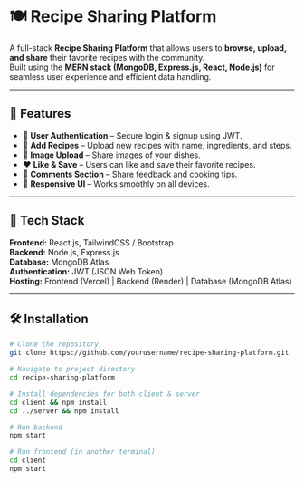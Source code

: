# 🍽️ Recipe Sharing Platform

A full-stack **Recipe Sharing Platform** that allows users to **browse, upload, and share** their favorite recipes with the community.  
Built using the **MERN stack (MongoDB, Express.js, React, Node.js)** for seamless user experience and efficient data handling.

---

## 🚀 Features

- 👤 **User Authentication** – Secure login & signup using JWT.
- 📝 **Add Recipes** – Upload new recipes with name, ingredients, and steps.
- 📸 **Image Upload** – Share images of your dishes.
- ❤️ **Like & Save** – Users can like and save their favorite recipes.
- 💬 **Comments Section** – Share feedback and cooking tips.
- 🌙 **Responsive UI** – Works smoothly on all devices.

---

## 🧠 Tech Stack

**Frontend:** React.js, TailwindCSS / Bootstrap  
**Backend:** Node.js, Express.js  
**Database:** MongoDB Atlas  
**Authentication:** JWT (JSON Web Token)  
**Hosting:** Frontend (Vercel) | Backend (Render) | Database (MongoDB Atlas)

---

## 🛠️ Installation

```bash
# Clone the repository
git clone https://github.com/yourusername/recipe-sharing-platform.git

# Navigate to project directory
cd recipe-sharing-platform

# Install dependencies for both client & server
cd client && npm install
cd ../server && npm install

# Run backend
npm start

# Run frontend (in another terminal)
cd client
npm start


